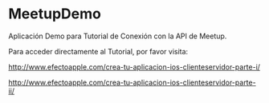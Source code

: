 # MeetupDemo

Aplicación Demo para Tutorial de Conexión con la API de Meetup.

Para acceder directamente al Tutorial, por favor visita:

http://www.efectoapple.com/crea-tu-aplicacion-ios-clienteservidor-parte-i/

http://www.efectoapple.com/crea-tu-aplicacion-ios-clienteservidor-parte-ii/
